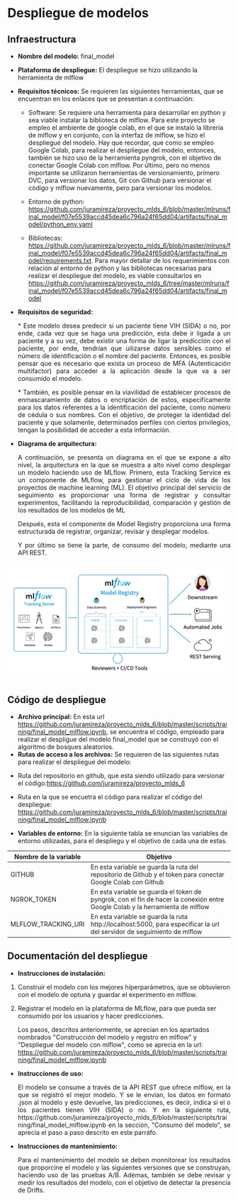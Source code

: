 # Despliegue de modelos

## Infraestructura

- **Nombre del modelo:** final_model 
- **Plataforma de despliegue:** El despliegue se hizo utilizando la herramienta de mlflow
- **Requisitos técnicos:** Se  requieren las siguientes herramientas, que se encuentran en los enlaces que se presentan a continuación: 

   * Software: Se requiere una herramienta para desarrollar en python y sea viable instalar la biblioteca de mlflow. Para este proyecto se empleo el ambiente de google colab, en el que se instaló la librería de mlflow y en conjunto, con la interfaz de mlflow, se hizo el despliegue del modelo. Hay que recordar, que como se empleo Google Colab, para realizar el despliegue del modelo, entonces, también se hizo uso de la herramienta pyngrok, con el objetivo de conectar Google Colab con mlflow. Por último, pero no menos importante se utilizaron herramientas de versionamiento, primero DVC, para versionar los datos, Git con Github para versionar el código y mlflow nuevamente, pero para versionar los modelos. 
     </p>  

    * Entorno de python: https://github.com/juramireza/proyecto_mlds_6/blob/master/mlruns/final_model/f07e5539accd45dea6c796a24f65dd04/artifacts/final_model/python_env.yaml
   

    * Bibliotecas: https://github.com/juramireza/proyecto_mlds_6/blob/master/mlruns/final_model/f07e5539accd45dea6c796a24f65dd04/artifacts/final_model/requirements.txt. Para mayor detallar de los requerimientos con relación al entorno de python y las bibliotecas necesarias para realizar el despliegue del modelo, es viable consultarlos en  https://github.com/juramireza/proyecto_mlds_6/tree/master/mlruns/final_model/f07e5539accd45dea6c796a24f65dd04/artifacts/final_model  
 
    
   <p align="justify">
 

- **Requisitos de seguridad:**
   
    <p align="justify">
   *  Este modelo desea predecir si un paciente tiene VIH (SIDA) o no, por ende, cada vez que se haga una predicción, esta debe ir ligada a un paciente y a su vez, debe existir una forma de ligar la predicción con el paciente, por ende, tendrían que uilizarse datos sensibles como el número de identificación o el nombre del paciente. Entonces, es posible pensar que es necesario que exista un proceso de MFA (Autenticación multifactor) para acceder a la aplicación desde la que va a ser consumido el modelo. 
    </p>  

    <p align="justify">
    * También, es posible pensar en la viavilidad de establecer procesos de enmascaramiento de datos o encriptación de estos, especifícamente para los datos referentes a la identificación del paciente, como número de cédula o sus nombres. Con el objetivo, de proteger la identidad del paciente y que solamente, determinados perfiles con ciertos privilegios, tengan la posibilidad de acceder a esta información.   
    </p>  

- **Diagrama de arquitectura:**

    <p align="justify">
    A continuación, se presenta un diagrama en el que se expone a alto nivel, la arquitectura en la que se muestra a alto nivel como desplegar un modelo haciendo uso de MLflow. Primero, esta Tracking Service es un componente de MLflow, para gestionar el ciclo de vida de los proyectos de machine learning (ML). El objetivo principal del servicio de seguimiento es proporcionar una forma de registrar y consultar experimentos, facilitando la reproducibilidad, comparación y gestión de los resultados de los modelos de ML
    </p> 

    <p align="justify">
    Después, esta el componente de Model Registry proporciona una forma estructurada de registrar, organizar, revisar y desplegar modelos.
    </p> 

    <p align="justify">
    Y por último se tiene la parte, de consumo del modelo, mediante una API REST.

</p> 


![Arquitectura para desplegar modelos con mlflow](https://github.com/juramireza/proyecto_mlds_6/blob/master/docs/deployment/Arquitectura_Despliegue.png)



## Código de despliegue

- **Archivo principal:** En esta url https://github.com/juramireza/proyecto_mlds_6/blob/master/scripts/training/final_model_mlflow.ipynb, se encuentra el código, empleado para realizar el despligue del modelo final_model que se construyó con el algoritmo de bosques aleatorios. 
- **Rutas de acceso a los archivos:** Se requieren de las siguientes rutas para realizar el despliegue del modelo:

 * Ruta del repositorio en github, que esta siendo utilizado para versionar el código:https://github.com/juramireza/proyecto_mlds_6   

 * Ruta en la que se encuetra el código para realizar el código del despliegue: https://github.com/juramireza/proyecto_mlds_6/blob/master/scripts/training/final_model_mlflow.ipynb 

- **Variables de entorno:** En la siguiente tabla se enuncian las variables de entorno utilizadas, para el despliegu y el objetivo de cada una de estas.

| Nombre de la variable | Objetivo |
| --- | --- | 
| GITHUB | En esta variable se guarda la ruta del repositorio de Github y el token para conectar Google Colab con Github |
| NGROK_TOKEN | En esta variable se guarda el token de pyngrok, con el fin de hacer la conexión entre Google Colab y la herramienta de mlflow |
| MLFLOW_TRACKING_URI | En esta variable se guarda la ruta http://localhost:5000, para especificar la url del servidor de seguimiento de mlflow |

## Documentación del despliegue

- **Instrucciones de instalación:**

1. Construir el modelo con los mejores hiperparámetros, que se obtuvieron con el modelo de optuna y guardar el experimento en mlflow. 

2. Registrar el modelo en la plataforma de MLflow, para que pueda ser consumido por los usuarios y hacer predicciones.

    Los pasos, descritos anteriormente, se aprecian en los apartados nombrados "Construcción del modelo y registro en mlflow" y "Despliegue del modelo con mlflow", como se aprecia en la url: https://github.com/juramireza/proyecto_mlds_6/blob/master/scripts/training/final_model_mlflow.ipynb 

- **Instrucciones de uso:** 

    <p align="justify">
    El modelo se consume a través de la API REST que ofrece mlflow, en la que se registró el mejor modelo. Y se le envian, los datos en formato .json al modelo y este devuelve, las predicciones, es decir, indica si el o los pacientes tienen VIH (SIDA) o no. Y en la siguiente ruta, https://github.com/juramireza/proyecto_mlds_6/blob/master/scripts/training/final_model_mlflow.ipynb en la sección, "Consumo del modelo", se aprecia el paso a paso descrito en este parráfo. 
    </p>  

- **Instrucciones de mantenimiento:** 

    <p align="justify">
    Para el mantenimiento del modelo se deben monnitorear los resultados que proporcine el modelo y las siguientes versiones que se construyan, haciendo uso de las pruebas A/B. Adémas, también se debe revisar y medir los resultados del modelo, con el objetivo de detectar la presencia de Drifts.
    </p> 
